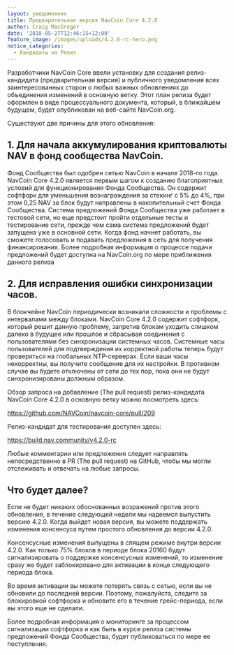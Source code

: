 ```yaml
---
layout: уведомления
title: Предварительная версия NavCoin Core 4.2.0
author: Craig MacGregor
date: '2018-05-27T12:46:15+12:00'
feature_image: /images/uploads/4.2.0-rc-hero.png
notice_categories:
  - Кандидаты на Релиз
---
```

Разработчики NavCoin Core ввели установку для создания релиз-кандидата (предварительная версия) и публичного уведомления всех заинтересованных сторон о любых важных обновлениях до объединения изменений в основную ветку. Этот план релиза будет оформлен в виде процессуального документа, который, в ближайшем будущем, будет опубликован на веб-сайте NavCoin.org.
<!--more-->
Существуют две причины для этого обновления:

## 1. Для начала аккумулирования криптовалюты NAV в фонд сообщества NavCoin.

Фонд Сообщества был одобрен сетью NavCoin в начале 2018-го года. NavCoin Core 4.2.0 является первым шагом к созданию благоприятных условий для функционирования Фонда Сообщества. Он содержит софтфорк для уменьшения вознаграждения за стекинг с 5% до 4%, при этом 0,25 NAV за блок будут направлены в накопительный счет Фонда Сообщества. Система предложений Фонда Сообщества уже работает в тестовой сети, но еще предстоит пройти отдельные тесты и тестирование сети, прежде чем сама система предложений будет запущена уже в основной сети. Когда фонд начнет работать, вы сможете голосовать и подавать предложения в сеть для получения финансирования. Более подробная информация о процессе подачи предложений будет доступна на NavCoin.org по мере приближения данного релиза
## 2. Для исправления ошибки синхронизации часов.

В блокчейне NavCoin периодически возникали сложности и проблемы с интервалами между блоками. NavCoin Core 4.2.0 содержит софтфорк, который решит данную проблему, запретив блокам уходить слишком далеко в будущее или прошлое и сбрасывая соединения с пользователями без синхронизации системных часов. Системные часы пользователей для подтверждения их корректной работы теперь будут проверяться на глобальных NTP-серверах. Если ваши часы некорректны, вы получите сообщение для их настройки. В противном случае вы будете отключены от сети до тех пор, пока они не будут синхронизированы должным образом.

Обзор запроса на добавление (The pull request) релиз-кандидата NavCoin Core 4.2.0 в основную ветку можно посмотреть здесь:

<https://github.com/NAVCoin/navcoin-core/pull/209>

Релиз-кандидат для тестирования доступен здесь:

<https://build.nav.community/v4.2.0-rc>

Любые комментарии или предложения следует направлять непосредственно в PR (The pull request) на GitHub, чтобы мы могли отслеживать и отвечать на любые запросы.

## Что будет далее?

Если не будет никаких обоснованных возражений против этого обновления, в течение следующей недели мы надеемся выпустить версию 4.2.0. Когда выйдет новая версия, вы можете поддержать изменения консенсуса путем простого обновления до версии 4.2.0.

Консенсусные изменения выпущены в спящем режиме внутри версии 4.2.0. Как только 75% блоков в периоде блока 20160 будут сигнализировать о поддержке консенсусных изменений, то изменение сразу же будет заблокировано для активации в конце следующего периода блока.

Во время активации вы можете потерять связь с сетью, если вы не обновили до последней версии. Поэтому, пожалуйста, следите за блокировкой софтфорка и обновите его в течение грейс-периода, если вы этого еще не сделали.

Более подробная информация о мониторинге за процессом сигнализации софтфорка и как быть в курсе релиза системы предложений Фонда Сообщества, будет публиковаться по мере ее поступления.
